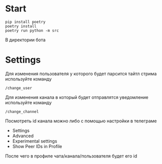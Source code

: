 # Start

```
pip install poetry
poetry install
poetry run python -m src
```

В директории бота

# Settings

Для изменения пользователя у которого будет парсится тайтл стрима используйте команду

```
/change_user
```

Для изменения канала в который будет отправлятся уведомление используйте команду

```
/change_channel
```

Посмотреть id канала можно либо с помощью настройки в телеграме

- Settings
- Advanced
- Experimental settings
- Show Peer IDs in Profile

После чего в профиле чата/канала/пользователя будет его id 